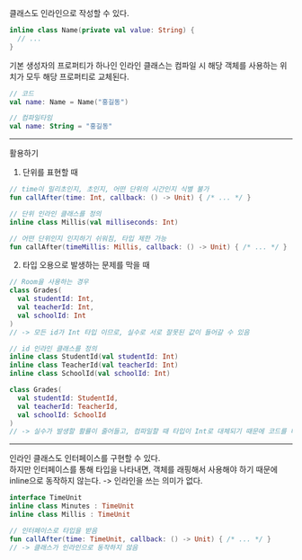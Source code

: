 클래스도 인라인으로 작성할 수 있다.
```kotlin
inline class Name(private val value: String) {
  // ...
}
```

기본 생성자의 프로퍼티가 하나인 인라인 클래스는 컴파일 시 해당 객체를 사용하는 위치가 모두 해당 프로퍼티로 교체된다.
```kotlin
// 코드
val name: Name = Name("홍길동")

// 컴파일타임 
val name: String = "홍길동" 
```
***
활용하기
1. 단위를 표현할 때
```kotlin
// time이 밀리초인지, 초인지, 어떤 단위의 시간인지 식별 불가
fun callAfter(time: Int, callback: () -> Unit) { /* ... */ }

// 단위 인라인 클래스를 정의
inline class Millis(val milliseconds: Int)

// 어떤 단위인지 인지하기 쉬워짐, 타입 제한 가능
fun callAfter(timeMillis: Millis, callback: () -> Unit) { /* ... */ }
```
2. 타입 오용으로 발생하는 문제를 막을 때
```kotlin
// Room을 사용하는 경우
class Grades(
  val studentId: Int,
  val teacherId: Int,
  val schoolId: Int
)
// -> 모든 id가 Int 타입 이므로, 실수로 서로 잘못된 값이 들어갈 수 있음

// id 인라인 클래스를 정의
inline class StudentId(val studentId: Int)
inline class TeacherId(val teacherId: Int)
inline class SchoolId(val schoolId: Int)

class Grades(
  val studentId: StudentId,
  val teacherId: TeacherId,
  val schoolId: SchoolId
)
// -> 실수가 발생할 활률이 줄어들고, 컴파일할 때 타입이 Int로 대체되기 때문에 코드를 바꿔도 문제가 없음
```
***
인라인 클래스도 인터페이스를 구현할 수 있다.  
하지만 인터페이스를 통해 타입을 나타내면, 객체를 래핑해서 사용해야 하기 때문에 inline으로 동작하지 않는다. -> 인라인을 쓰는 의미가 없다. 
```kotlin
interface TimeUnit
inline class Minutes : TimeUnit
inline class Millis : TimeUnit

// 인터페이스로 타입을 받음
fun callAfter(time: TimeUnit, callback: () -> Unit) { /* ... */ }
// -> 클래스가 인라인으로 동작하지 않음
```
